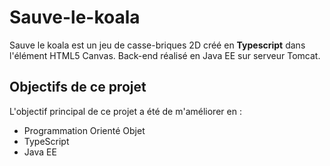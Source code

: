 # Sauve-le-koala

Sauve le koala est un jeu de casse-briques 2D créé en **Typescript** dans l'élément HTML5 Canvas.
Back-end réalisé en Java EE sur serveur Tomcat.

## Objectifs de ce projet

L'objectif principal de ce projet a été de m'améliorer en : 
* Programmation Orienté Objet
* TypeScript
* Java EE